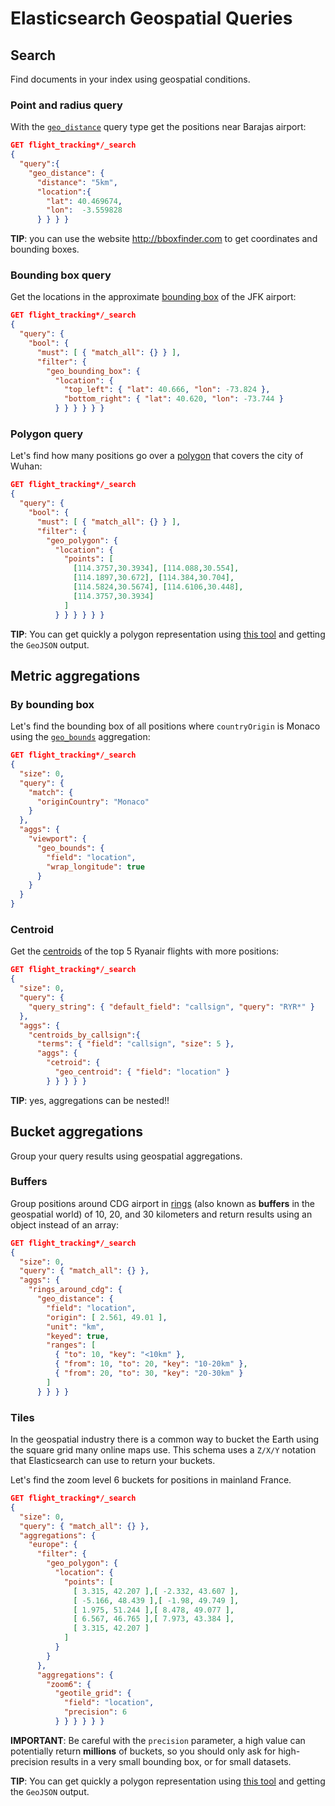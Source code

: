 # Elasticsearch Geospatial Queries

## Search

Find documents in your index using geospatial conditions.

### Point and radius query

With the [`geo_distance`][geo_distance] query type get the positions near Barajas airport:

```json
GET flight_tracking*/_search
{
  "query":{
    "geo_distance": {
      "distance": "5km",
      "location":{
        "lat": 40.469674,
        "lon":  -3.559828
      } } } }
```

**TIP**: you can use the website <http://bboxfinder.com> to get coordinates and bounding boxes.

### Bounding box query

Get the locations in the approximate [bounding box][bbox] of the JFK airport:

```json
GET flight_tracking*/_search
{
  "query": {
    "bool": {
      "must": [ { "match_all": {} } ],
      "filter": {
        "geo_bounding_box": {
          "location": {
            "top_left": { "lat": 40.666, "lon": -73.824 },
            "bottom_right": { "lat": 40.620, "lon": -73.744 }
          } } } } } }
```

### Polygon query

Let's find how many positions go over a [polygon][poly] that covers the city of Wuhan:

```json
GET flight_tracking*/_search
{
  "query": {
    "bool": {
      "must": [ { "match_all": {} } ],
      "filter": {
        "geo_polygon": {
          "location": {
            "points": [
              [114.3757,30.3934], [114.088,30.554],
              [114.1897,30.672], [114.384,30.704],
              [114.5824,30.5674], [114.6106,30.448],
              [114.3757,30.3934]
            ]
          } } } } } }
```

**TIP**: You can get quickly a polygon representation using [this tool][bbox_tool] and getting the `GeoJSON` output.


## Metric aggregations

### By bounding box

Let's find the bounding box of all positions where `countryOrigin` is Monaco using the [`geo_bounds`][geo_bounds] aggregation:

```json
GET flight_tracking*/_search
{
  "size": 0, 
  "query": {
    "match": {
      "originCountry": "Monaco"
    }
  },
  "aggs": {
    "viewport": {
      "geo_bounds": {
        "field": "location",
        "wrap_longitude": true
      }
    }
  }
}
```

### Centroid

Get the [centroids][centroids] of the top 5 Ryanair flights with more positions:

```json
GET flight_tracking*/_search
{
  "size": 0, 
  "query": {
    "query_string": { "default_field": "callsign", "query": "RYR*" }
  },
  "aggs": {
    "centroids_by_callsign":{
      "terms": { "field": "callsign", "size": 5 },
      "aggs": {
        "cetroid": {
          "geo_centroid": { "field": "location" }
        } } } } }
```

**TIP**: yes, aggregations can be nested!!


## Bucket aggregations

Group your query results using geospatial aggregations.

### Buffers

Group positions around CDG airport in [rings][rings] (also known as **buffers** in the geospatial world) of 10, 20, and 30 kilometers and return results using an object instead of an array:

```json
GET flight_tracking*/_search
{
  "size": 0,
  "query": { "match_all": {} },
  "aggs": {
    "rings_around_cdg": {
      "geo_distance": {
        "field": "location",
        "origin": [ 2.561, 49.01 ],
        "unit": "km",
        "keyed": true,
        "ranges": [
          { "to": 10, "key": "<10km" },
          { "from": 10, "to": 20, "key": "10-20km" },
          { "from": 20, "to": 30, "key": "20-30km" }
        ]
      } } } }
```

### Tiles

In the geospatial industry there is a common way to bucket the Earth using the square grid many online maps use. This schema uses a `Z/X/Y` notation that Elasticsearch can use to return your buckets.

Let's find the zoom level 6 buckets for positions in mainland France.

```json
GET flight_tracking*/_search
{
  "size": 0,
  "query": { "match_all": {} },
  "aggregations": {
    "europe": {
      "filter": {
        "geo_polygon": {
          "location": {
            "points": [
              [ 3.315, 42.207 ],[ -2.332, 43.607 ],
              [ -5.166, 48.439 ],[ -1.98, 49.749 ],
              [ 1.975, 51.244 ],[ 8.478, 49.077 ],
              [ 6.567, 46.765 ],[ 7.973, 43.384 ],
              [ 3.315, 42.207 ]
            ]
          }
        }
      },
      "aggregations": {
        "zoom6": {
          "geotile_grid": {
            "field": "location",
            "precision": 6
          } } } } } }
```

**IMPORTANT**: Be careful with the `precision` parameter, a high value can potentially return **millions** of buckets, so you should only ask for high-precision results in a very small bounding box, or for small datasets.

**TIP**: You can get quickly a polygon representation using [this tool][bbox_tool] and getting the `GeoJSON` output.


[geo_distance]: https://www.elastic.co/guide/en/elasticsearch/reference/current/query-dsl-geo-distance-query.html
[bbox]: https://www.elastic.co/guide/en/elasticsearch/reference/current/query-dsl-geo-bounding-box-query.html
[poly]: https://www.elastic.co/guide/en/elasticsearch/reference/current/query-dsl-geo-polygon-query.html
[bbox_tool]: https://boundingbox.klokantech.com/
[geo_bounds]: https://www.elastic.co/guide/en/elasticsearch/reference/current/search-aggregations-metrics-geobounds-aggregation.html
[centroids]: https://www.elastic.co/guide/en/elasticsearch/reference/current/search-aggregations-metrics-geocentroid-aggregation.html
[rings]: https://www.elastic.co/guide/en/elasticsearch/reference/current/search-aggregations-bucket-geodistance-aggregation.html

